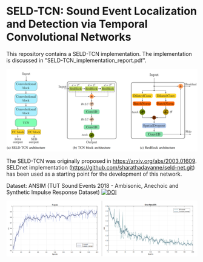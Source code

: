 
# SELD-TCN: Sound Event Localization and Detection via Temporal Convolutional Networks

This repository contains a SELD-TCN implementation. The implementation is discussed in "SELD-TCN_implementation_report.pdf".

![picture](img/img1.PNG)

The SELD-TCN was originally proposed in https://arxiv.org/abs/2003.01609.  
SELDnet implementation (https://github.com/sharathadavanne/seld-net.git) has been used as a starting point for the development of this network.

Dataset:
ANSIM (TUT Sound Events 2018 - Ambisonic, Anechoic and Synthetic Impulse Response Dataset) [![DOI](https://zenodo.org/badge/DOI/10.5281/zenodo.1237703.svg)](https://doi.org/10.5281/zenodo.1237703)

![picture](img/img2.PNG)
